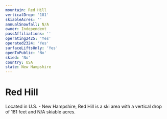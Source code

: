 ```yaml
---
mountain: Red Hill
verticalDrop: '181'
skiableAcres: ''
annualSnowfall: N/A
owner: Independent
passAffiliations: ''
operating2425: 'Yes'
operated2324: 'Yes'
surfaceLiftsOnly: 'Yes'
openToPublic: 'No'
skied: 'No'
country: USA
state: New Hampshire
---
```


# Red Hill

Located in U.S. - New Hampshire, Red Hill is a ski area with a vertical drop of 181 feet and N/A skiable acres.

